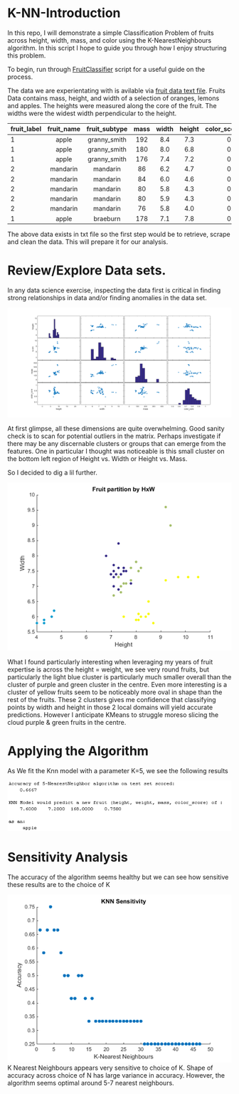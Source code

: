 # K-NN-Introduction

In this repo, I will demonstrate a simple Classification Problem of fruits across height, width, mass, and color using the K-NearestNeighbours algorithm. In this script I hope to guide you through how I enjoy structuring this problem.

To begin, run through <A href='https://github.com/krchowon/K-NN-Introduction/blob/master/FruitClassifier.m'>FruitClassifier</A> script for a useful guide on the process.

The data we are experientating with is avilable via <A href='https://github.com/krchowon/K-NN-Introduction/blob/master/data/fruit_data_with_colors.txt'>fruit data text file</A>. Fruits Data contains mass, height, and width of a selection of oranges, lemons and apples.  The heights were measured along the core of the fruit. The widths were the widest width perpendicular to the height.

| fruit_label | fruit_name | fruit_subtype | mass | width | height | color_score |
| ------------| :--------: | :-----------: | :--: | :---: | :----: | ----------: |
| 1 | apple | granny_smith | 192 | 8.4 | 7.3 | 0.55 |
| 1 | apple | granny_smith | 180 | 8.0 | 6.8 | 0.59 |
| 1 | apple | granny_smith | 176 | 7.4 | 7.2 | 0.60 |
| 2 | mandarin | mandarin | 86  | 6.2 | 4.7 | 0.80 |
| 2 | mandarin | mandarin | 84  | 6.0 | 4.6 | 0.79 |
| 2 | mandarin | mandarin | 80  | 5.8 | 4.3 | 0.77 |
| 2 | mandarin | mandarin | 80  | 5.9  | 4.3 | 0.81 |
| 2 | mandarin | mandarin | 76 | 5.8 | 4.0 | 0.81 |
| 1 | apple | braeburn | 178 | 7.1 | 7.8 | 0.92 |

The above data exists in txt file so the first step would be to retrieve, scrape and clean the data. This will prepare it for our analysis.

# Review/Explore Data sets. 
In any data science exercise, inspecting the data first is critical in  finding strong relationships in data and/or finding anomalies in the data set.

<IMG src="https://github.com/krchowon/K-NN-Introduction/blob/master/out/scatter.bmp">
  
  At first glimpse, all these dimensions are quite overwhelming. Good sanity check is to scan for potential outliers in the matrix. Perhaps investigate if there may be any discernable  clusters or groups that can emerge from the features. One in particular I thought was noticeable is this small cluster on the bottom left region of Height vs. Width or Height vs. Mass.
  
  So I decided to dig a lil further.  
  
<IMG src="https://github.com/krchowon/K-NN-Introduction/blob/master/out/WidthVsHeight.bmp">  
  
  What I found particularly interesting when leveraging my years of fruit expertise is across the height = weight, we see very round fruits, but particularly the light blue cluster is particularly much smaller overall than the cluster of purple and green cluster in the centre. Even more interesting is a cluster of yellow fruits seem to be noticeably more oval in shape than the rest of the fruits. These 2 clusters gives me confidence that classifying points by width and height in those 2 local domains will yield accurate predictions. However I anticipate KMeans to struggle moreso slicing the cloud purple & green fruits in the centre.
  
  # Applying the Algorithm
  As We fit the Knn model with a parameter K=5, we see the following results
  
  <IMG src="https://github.com/krchowon/K-NN-Introduction/blob/master/out/predict_example.PNG">  
  
  
  # Sensitivity Analysis
  The accuracy of the algorithm seems healthy but we can see how sensitive these results are to the choice of K

  <IMG src="https://github.com/krchowon/K-NN-Introduction/blob/master/out/KSensitivity.bmp">
    K Nearest Neighbours appears very sensitive to choice of K. Shape of accuracy across choice of N has large variance in accuracy. However, the algorithm seems optimal around 5-7 nearest neighbours.
  
  

